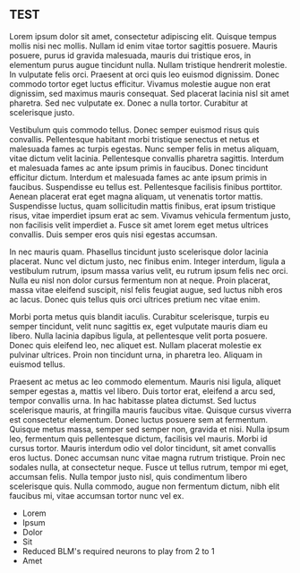 ## TEST


Lorem ipsum dolor sit amet, consectetur adipiscing elit. Quisque tempus mollis nisi nec mollis. Nullam id enim vitae tortor sagittis posuere. Mauris posuere, purus id gravida malesuada, mauris dui tristique eros, in elementum purus augue tincidunt nulla. Nullam tristique hendrerit molestie. In vulputate felis orci. Praesent at orci quis leo euismod dignissim. Donec commodo tortor eget luctus efficitur. Vivamus molestie augue non erat dignissim, sed maximus mauris consequat. Sed placerat lacinia nisl sit amet pharetra. Sed nec vulputate ex. Donec a nulla tortor. Curabitur at scelerisque justo.

Vestibulum quis commodo tellus. Donec semper euismod risus quis convallis. Pellentesque habitant morbi tristique senectus et netus et malesuada fames ac turpis egestas. Nunc semper felis in metus aliquam, vitae dictum velit lacinia. Pellentesque convallis pharetra sagittis. Interdum et malesuada fames ac ante ipsum primis in faucibus. Donec tincidunt efficitur dictum. Interdum et malesuada fames ac ante ipsum primis in faucibus. Suspendisse eu tellus est. Pellentesque facilisis finibus porttitor. Aenean placerat erat eget magna aliquam, ut venenatis tortor mattis. Suspendisse luctus, quam sollicitudin mattis finibus, erat ipsum tristique risus, vitae imperdiet ipsum erat ac sem. Vivamus vehicula fermentum justo, non facilisis velit imperdiet a. Fusce sit amet lorem eget metus ultrices convallis. Duis semper eros quis nisi egestas accumsan.

In nec mauris quam. Phasellus tincidunt justo scelerisque dolor lacinia placerat. Nunc vel dictum justo, nec finibus enim. Integer interdum, ligula a vestibulum rutrum, ipsum massa varius velit, eu rutrum ipsum felis nec orci. Nulla eu nisl non dolor cursus fermentum non at neque. Proin placerat, massa vitae eleifend suscipit, nisl felis feugiat augue, sed luctus nibh eros ac lacus. Donec quis tellus quis orci ultrices pretium nec vitae enim.

Morbi porta metus quis blandit iaculis. Curabitur scelerisque, turpis eu semper tincidunt, velit nunc sagittis ex, eget vulputate mauris diam eu libero. Nulla lacinia dapibus ligula, at pellentesque velit porta posuere. Donec quis eleifend leo, nec aliquet est. Nullam placerat molestie ex pulvinar ultrices. Proin non tincidunt urna, in pharetra leo. Aliquam in euismod tellus.

Praesent ac metus ac leo commodo elementum. Mauris nisi ligula, aliquet semper egestas a, mattis vel libero. Duis tortor erat, eleifend a arcu sed, tempor convallis urna. In hac habitasse platea dictumst. Sed luctus scelerisque mauris, at fringilla mauris faucibus vitae. Quisque cursus viverra est consectetur elementum. Donec luctus posuere sem at fermentum. Quisque metus massa, semper sed semper non, gravida et nisi. Nulla ipsum leo, fermentum quis pellentesque dictum, facilisis vel mauris. Morbi id cursus tortor. Mauris interdum odio vel dolor tincidunt, sit amet convallis eros luctus. Donec accumsan nunc vitae magna rutrum tristique. Proin nec sodales nulla, at consectetur neque. Fusce ut tellus rutrum, tempor mi eget, accumsan felis. Nulla tempor justo nisl, quis condimentum libero scelerisque quis. Nulla commodo, augue non fermentum dictum, nibh elit faucibus mi, vitae accumsan tortor nunc vel ex. 

* Lorem
* Ipsum
* Dolor
* Sit
* Reduced BLM's required neurons to play from 2 to 1
* Amet
